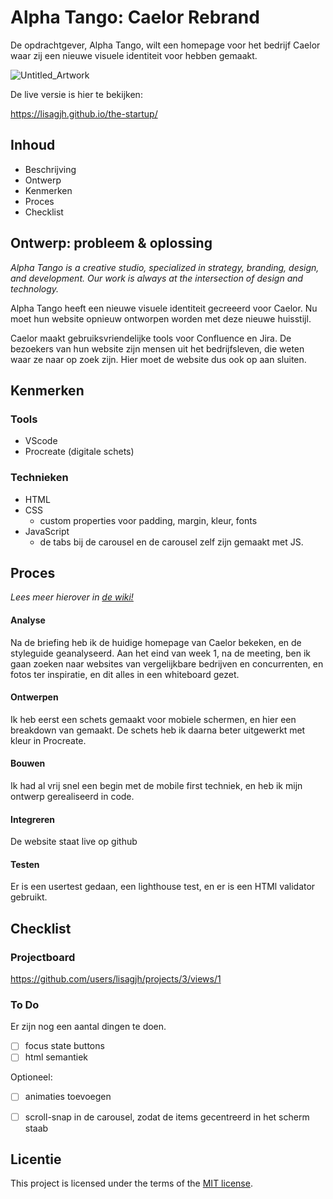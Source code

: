 # Alpha Tango: Caelor Rebrand
<!-- Geef je project een titel en schrijf in één zin wat het is -->
De opdrachtgever, Alpha Tango, wilt een homepage voor het bedrijf Caelor waar zij een nieuwe visuele identiteit voor hebben gemaakt.

![Untitled_Artwork](https://github.com/lisagjh/the-startup/assets/131701505/db6d7da2-51f9-4fa8-a60c-f86413244c18)

De live versie is hier te bekijken: 

https://lisagjh.github.io/the-startup/ 

<!-- Voeg een link toe naar Github Pages 🌐-->

## Inhoud

* Beschrijving
* Ontwerp
* Kenmerken
* Proces
* Checklist

## Ontwerp: probleem & oplossing

_Alpha Tango is a creative studio, specialized in strategy, branding, design, and development. Our work is always at the intersection of design and technology._

Alpha Tango heeft een nieuwe visuele identiteit gecreeerd voor Caelor. Nu moet hun website opnieuw ontworpen worden met deze nieuwe huisstijl.

Caelor maakt gebruiksvriendelijke tools voor Confluence en Jira. De bezoekers van hun website zijn mensen uit het bedrijfsleven, die weten waar ze naar op zoek zijn. Hier moet de website dus ook op aan sluiten.


## Kenmerken
<!-- Bij Kenmerken staat welke technieken zijn gebruikt en hoe. Wat is de HTML structuur? Wat zijn de belangrijkste dingen in CSS? Wat is er met JS gedaan en hoe? -->

### Tools
* VScode
* Procreate (digitale schets)

### Technieken
* HTML
* CSS
  * custom properties voor padding, margin, kleur, fonts
* JavaScript
  * de tabs bij de carousel en de carousel zelf zijn gemaakt met JS.


## Proces
_Lees meer hierover in [de wiki!](https://github.com/lisagjh/the-startup/wiki#dlc)_

#### Analyse
Na de briefing heb ik de huidige homepage van Caelor bekeken, en de styleguide geanalyseerd. Aan het eind van week 1, na de meeting, ben ik gaan zoeken naar websites van vergelijkbare bedrijven en concurrenten, en fotos ter inspiratie, en dit alles in een whiteboard gezet.

#### Ontwerpen
Ik heb eerst een schets gemaakt voor mobiele schermen, en hier een breakdown van gemaakt. De schets heb ik daarna beter uitgewerkt met kleur in Procreate. 

#### Bouwen
Ik had al vrij snel een begin met de mobile first techniek, en heb ik mijn ontwerp gerealiseerd in code.

#### Integreren
De website staat live op github

#### Testen
Er is een usertest gedaan, een lighthouse test, en er is een HTMl validator gebruikt.


## Checklist

### Projectboard
https://github.com/users/lisagjh/projects/3/views/1

### To Do
Er zijn nog een aantal dingen te doen. 
- [ ] focus state buttons
- [ ] html semantiek

Optioneel:
- [ ] animaties toevoegen
- [ ] scroll-snap in de carousel, zodat de items gecentreerd in het scherm staab



## Licentie
This project is licensed under the terms of the [MIT license](./LICENSE).


